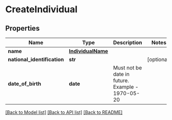 # CreateIndividual

## Properties
Name | Type | Description | Notes
------------ | ------------- | ------------- | -------------
**name** | [**IndividualName**](IndividualName.md) |  | 
**national_identification** | **str** |  | [optional] 
**date_of_birth** | **date** | Must not be date in future. Example - 1970-05-20 | 

[[Back to Model list]](../README.md#documentation-for-models) [[Back to API list]](../README.md#documentation-for-api-endpoints) [[Back to README]](../README.md)


